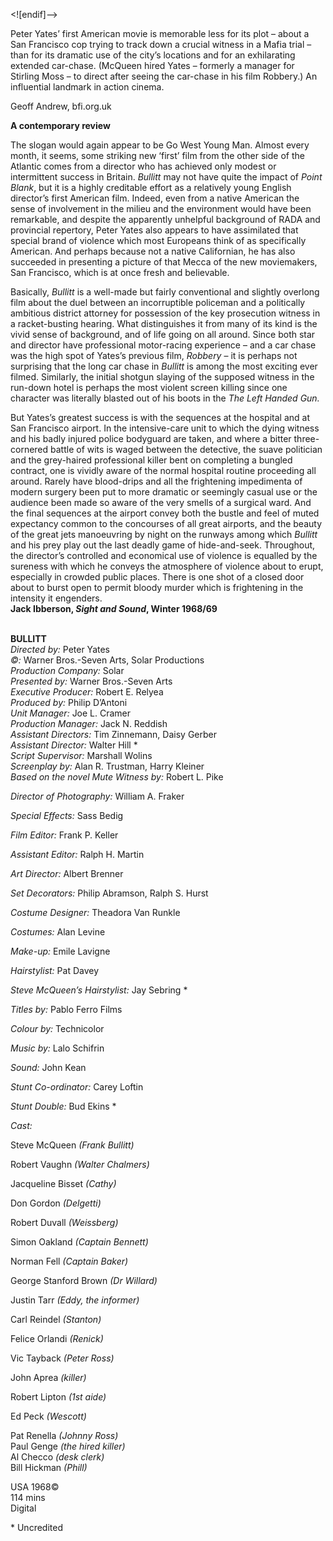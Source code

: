 

<![endif]-->

Peter Yates’ first American movie is memorable less for its plot – about a San Francisco cop trying to track down a crucial witness in a Mafia trial – than for its dramatic use of the city’s locations and for an exhilarating extended car-chase. (McQueen hired Yates – formerly a manager for Stirling Moss – to direct after seeing the car-chase in his film Robbery.) An influential landmark in action cinema.

Geoff Andrew, bfi.org.uk

**A contemporary review**

The slogan would again appear to be Go West Young Man. Almost every month, it seems, some striking new ‘first’ film from the other side of the Atlantic comes from a director who has achieved only modest or intermittent success in Britain. _Bullitt_ may not have quite the impact of _Point Blank_, but it is a highly creditable effort as a relatively young English director’s first American film. Indeed, even from a native American the sense of involvement in the milieu and the environment would have been remarkable, and despite the apparently unhelpful background of RADA and provincial repertory, Peter Yates also appears to have assimilated that special brand of violence which most Europeans think of as specifically American. And perhaps because not a native Californian, he has also succeeded in presenting a picture of that Mecca of the new moviemakers, San Francisco, which is at once fresh and believable.

Basically, _Bullitt_ is a well-made but fairly conventional and slightly overlong film about the duel between an incorruptible policeman and a politically ambitious district attorney for possession of the key prosecution witness in a racket-busting hearing. What distinguishes it from many of its kind is the vivid sense of background, and of life going on all around. Since both star and director have professional motor-racing experience – and a car chase was the high spot of Yates’s previous film, _Robbery_ – it is perhaps not surprising that the long car chase in _Bullitt_ is among the most exciting ever filmed. Similarly, the initial shotgun slaying of the supposed witness in the run-down hotel is perhaps the most violent screen killing since one character was literally blasted out of his boots in the _The Left Handed Gun._

But Yates’s greatest success is with the sequences at the hospital and at San Francisco airport. In the intensive-care unit to which the dying witness and his badly injured police bodyguard are taken, and where a bitter three-cornered battle of wits is waged between the detective, the suave politician and the grey-haired professional killer bent on completing a bungled contract, one is vividly aware of the normal hospital routine proceeding all around. Rarely have blood-drips and all the frightening impedimenta of modern surgery been put to more dramatic or seemingly casual use or the audience been made so aware of the very smells of a surgical ward. And the final sequences at the airport convey both the bustle and feel of muted expectancy common to the concourses of all great airports, and the beauty of the great jets manoeuvring by night on the runways among which _Bullitt_ and his prey play out the last deadly game of hide-and-seek. Throughout, the director’s controlled and economical use of violence is equalled by the sureness with which he conveys the atmosphere of violence about to erupt, especially in crowded public places. There is one shot of a closed door about to burst open to permit bloody murder which is frightening in the intensity it engenders.  
**Jack Ibberson, _Sight and Sound_, Winter 1968/69**  
<br>

**BULLITT**  
_Directed by:_ Peter Yates  
_©:_ Warner Bros.-Seven Arts, Solar Productions  
_Production Company:_ Solar  
_Presented by:_ Warner Bros.-Seven Arts  
_Executive Producer:_ Robert E. Relyea  
_Produced by:_ Philip D’Antoni  
_Unit Manager:_ Joe L. Cramer  
_Production Manager:_ Jack N. Reddish  
_Assistant Directors:_ Tim Zinnemann, Daisy Gerber  
_Assistant Director:_ Walter Hill *  
_Script Supervisor:_ Marshall Wolins  
_Screenplay by:_ Alan R. Trustman, Harry Kleiner  
_Based on the novel Mute Witness by:_ Robert L. Pike

_Director of Photography:_ William A. Fraker

_Special Effects:_ Sass Bedig

_Film Editor:_ Frank P. Keller

_Assistant Editor:_ Ralph H. Martin

_Art Director:_ Albert Brenner

_Set Decorators:_ Philip Abramson, Ralph S. Hurst

_Costume Designer:_ Theadora Van Runkle

_Costumes:_ Alan Levine

_Make-up:_ Emile Lavigne

_Hairstylist:_ Pat Davey

_Steve McQueen’s Hairstylist:_ Jay Sebring *

_Titles by:_ Pablo Ferro Films

_Colour by:_ Technicolor

_Music by:_ Lalo Schifrin

_Sound:_ John Kean

_Stunt Co-ordinator:_ Carey Loftin

_Stunt Double:_ Bud Ekins *

_Cast:_

Steve McQueen _(Frank Bullitt)_

Robert Vaughn _(Walter Chalmers)_

Jacqueline Bisset _(Cathy)_

Don Gordon _(Delgetti)_

Robert Duvall _(Weissberg)_

Simon Oakland _(Captain Bennett)_

Norman Fell _(Captain Baker)_

George Stanford Brown _(Dr Willard)_

Justin Tarr _(Eddy, the informer)_

Carl Reindel _(Stanton)_

Felice Orlandi _(Renick)_

Vic Tayback _(Peter Ross)_

John Aprea _(killer)_

Robert Lipton _(1st aide)_

Ed Peck _(Wescott)_

Pat Renella _(Johnny Ross)_  
Paul Genge _(the hired killer)_  
Al Checco _(desk clerk)_  
Bill Hickman _(Phill)_  

USA 1968©  
114 mins  
Digital  

\* Uncredited  
<!--stackedit_data:
eyJoaXN0b3J5IjpbLTEzMDU5NTUyODNdfQ==
-->